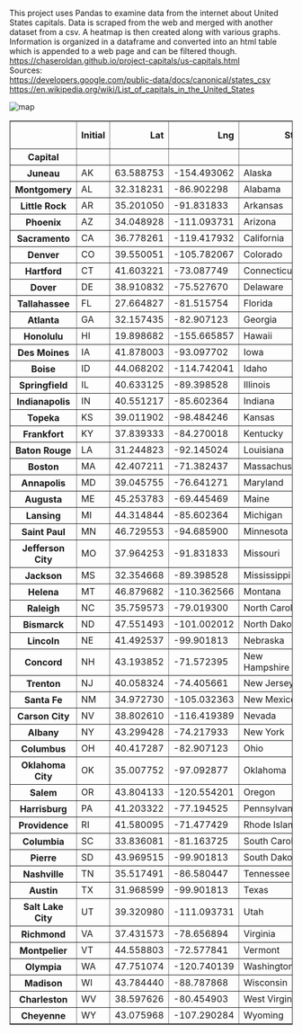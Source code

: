 This project uses Pandas to examine data from the internet about United States capitals. Data is scraped from the web and merged with another dataset from a csv. A heatmap is then created along with various graphs. Information is organized in a dataframe and converted into an html table which is appended to a web page and can be filtered though. 
<br>
https://chaseroldan.github.io/project-capitals/us-capitals.html
<br>
Sources:
<br>
https://developers.google.com/public-data/docs/canonical/states_csv
<br>
https://en.wikipedia.org/wiki/List_of_capitals_in_the_United_States

![map](https://user-images.githubusercontent.com/61606603/139358777-d4734d2b-4c0f-4be6-b230-f553d4f87dd8.png)

<table border="1" class="dataframe">  <thead>    <tr style="text-align: right;">      <th></th>      <th>Initial</th>      <th>Lat</th>      <th>Lng</th>      <th>State</th>      <th>Year</th>      <th>Area</th>      <th>Municipal Population</th>      <th>Metropolitan Population</th>    </tr>    <tr>      <th>Capital</th>      <th></th>      <th></th>      <th></th>      <th></th>      <th></th>      <th></th>      <th></th>      <th></th>    </tr>  </thead>  <tbody>    <tr>      <th>Juneau</th>      <td>AK</td>      <td>63.588753</td>      <td>-154.493062</td>      <td>Alaska</td>      <td>1906.0</td>      <td>2716.70</td>      <td>32113.0</td>      <td>32113.0</td>    </tr>    <tr>      <th>Montgomery</th>      <td>AL</td>      <td>32.318231</td>      <td>-86.902298</td>      <td>Alabama</td>      <td>1846.0</td>      <td>159.80</td>      <td>198525.0</td>      <td>373290.0</td>    </tr>    <tr>      <th>Little Rock</th>      <td>AR</td>      <td>35.201050</td>      <td>-91.831833</td>      <td>Arkansas</td>      <td>1821.0</td>      <td>116.20</td>      <td>197312.0</td>      <td>742384.0</td>    </tr>    <tr>      <th>Phoenix</th>      <td>AZ</td>      <td>34.048928</td>      <td>-111.093731</td>      <td>Arizona</td>      <td>1912.0</td>      <td>517.60</td>      <td>1680992.0</td>      <td>4948203.0</td>    </tr>    <tr>      <th>Sacramento</th>      <td>CA</td>      <td>36.778261</td>      <td>-119.417932</td>      <td>California</td>      <td>1854.0</td>      <td>97.90</td>      <td>513624.0</td>      <td>2363730.0</td>    </tr>    <tr>      <th>Denver</th>      <td>CO</td>      <td>39.550051</td>      <td>-105.782067</td>      <td>Colorado</td>      <td>1867.0</td>      <td>153.30</td>      <td>727211.0</td>      <td>2967239.0</td>    </tr>    <tr>      <th>Hartford</th>      <td>CT</td>      <td>41.603221</td>      <td>-73.087749</td>      <td>Connecticut</td>      <td>1875.0</td>      <td>17.30</td>      <td>122105.0</td>      <td>1204877.0</td>    </tr>    <tr>      <th>Dover</th>      <td>DE</td>      <td>38.910832</td>      <td>-75.527670</td>      <td>Delaware</td>      <td>1777.0</td>      <td>22.40</td>      <td>38079.0</td>      <td>180786.0</td>    </tr>    <tr>      <th>Tallahassee</th>      <td>FL</td>      <td>27.664827</td>      <td>-81.515754</td>      <td>Florida</td>      <td>1824.0</td>      <td>95.70</td>      <td>194500.0</td>      <td>387227.0</td>    </tr>    <tr>      <th>Atlanta</th>      <td>GA</td>      <td>32.157435</td>      <td>-82.907123</td>      <td>Georgia</td>      <td>1868.0</td>      <td>133.50</td>      <td>506811.0</td>      <td>6020364.0</td>    </tr>    <tr>      <th>Honolulu</th>      <td>HI</td>      <td>19.898682</td>      <td>-155.665857</td>      <td>Hawaii</td>      <td>1845.0</td>      <td>68.40</td>      <td>345064.0</td>      <td>974563.0</td>    </tr>    <tr>      <th>Des Moines</th>      <td>IA</td>      <td>41.878003</td>      <td>-93.097702</td>      <td>Iowa</td>      <td>1857.0</td>      <td>75.80</td>      <td>214237.0</td>      <td>699292.0</td>    </tr>    <tr>      <th>Boise</th>      <td>ID</td>      <td>44.068202</td>      <td>-114.742041</td>      <td>Idaho</td>      <td>1865.0</td>      <td>63.80</td>      <td>228959.0</td>      <td>749202.0</td>    </tr>    <tr>      <th>Springfield</th>      <td>IL</td>      <td>40.633125</td>      <td>-89.398528</td>      <td>Illinois</td>      <td>1837.0</td>      <td>54.00</td>      <td>114230.0</td>      <td>206868.0</td>    </tr>    <tr>      <th>Indianapolis</th>      <td>IN</td>      <td>40.551217</td>      <td>-85.602364</td>      <td>Indiana</td>      <td>1825.0</td>      <td>361.50</td>      <td>876384.0</td>      <td>2074537.0</td>    </tr>    <tr>      <th>Topeka</th>      <td>KS</td>      <td>39.011902</td>      <td>-98.484246</td>      <td>Kansas</td>      <td>1856.0</td>      <td>56.00</td>      <td>125310.0</td>      <td>231969.0</td>    </tr>    <tr>      <th>Frankfort</th>      <td>KY</td>      <td>37.839333</td>      <td>-84.270018</td>      <td>Kentucky</td>      <td>1792.0</td>      <td>14.70</td>      <td>27679.0</td>      <td>73663.0</td>    </tr>    <tr>      <th>Baton Rouge</th>      <td>LA</td>      <td>31.244823</td>      <td>-92.145024</td>      <td>Louisiana</td>      <td>1880.0</td>      <td>76.80</td>      <td>220236.0</td>      <td>854884.0</td>    </tr>    <tr>      <th>Boston</th>      <td>MA</td>      <td>42.407211</td>      <td>-71.382437</td>      <td>Massachusetts</td>      <td>1630.0</td>      <td>89.60</td>      <td>692600.0</td>      <td>4873019.0</td>    </tr>    <tr>      <th>Annapolis</th>      <td>MD</td>      <td>39.045755</td>      <td>-76.641271</td>      <td>Maryland</td>      <td>1694.0</td>      <td>6.73</td>      <td>39174.0</td>      <td>2800053.0</td>    </tr>    <tr>      <th>Augusta</th>      <td>ME</td>      <td>45.253783</td>      <td>-69.445469</td>      <td>Maine</td>      <td>1832.0</td>      <td>55.40</td>      <td>18681.0</td>      <td>122302.0</td>    </tr>    <tr>      <th>Lansing</th>      <td>MI</td>      <td>44.314844</td>      <td>-85.602364</td>      <td>Michigan</td>      <td>1847.0</td>      <td>35.00</td>      <td>118210.0</td>      <td>550391.0</td>    </tr>    <tr>      <th>Saint Paul</th>      <td>MN</td>      <td>46.729553</td>      <td>-94.685900</td>      <td>Minnesota</td>      <td>1849.0</td>      <td>52.80</td>      <td>308096.0</td>      <td>3654908.0</td>    </tr>    <tr>      <th>Jefferson City</th>      <td>MO</td>      <td>37.964253</td>      <td>-91.831833</td>      <td>Missouri</td>      <td>1826.0</td>      <td>27.30</td>      <td>42838.0</td>      <td>151235.0</td>    </tr>    <tr>      <th>Jackson</th>      <td>MS</td>      <td>32.354668</td>      <td>-89.398528</td>      <td>Mississippi</td>      <td>1821.0</td>      <td>104.90</td>      <td>160628.0</td>      <td>594806.0</td>    </tr>    <tr>      <th>Helena</th>      <td>MT</td>      <td>46.879682</td>      <td>-110.362566</td>      <td>Montana</td>      <td>1875.0</td>      <td>14.00</td>      <td>32315.0</td>      <td>77414.0</td>    </tr>    <tr>      <th>Raleigh</th>      <td>NC</td>      <td>35.759573</td>      <td>-79.019300</td>      <td>North Carolina</td>      <td>1792.0</td>      <td>114.60</td>      <td>474069.0</td>      <td>1390785.0</td>    </tr>    <tr>      <th>Bismarck</th>      <td>ND</td>      <td>47.551493</td>      <td>-101.002012</td>      <td>North Dakota</td>      <td>1883.0</td>      <td>26.90</td>      <td>73529.0</td>      <td>128949.0</td>    </tr>    <tr>      <th>Lincoln</th>      <td>NE</td>      <td>41.492537</td>      <td>-99.901813</td>      <td>Nebraska</td>      <td>1867.0</td>      <td>74.60</td>      <td>289102.0</td>      <td>336374.0</td>    </tr>    <tr>      <th>Concord</th>      <td>NH</td>      <td>43.193852</td>      <td>-71.572395</td>      <td>New Hampshire</td>      <td>1808.0</td>      <td>64.30</td>      <td>43627.0</td>      <td>151391.0</td>    </tr>    <tr>      <th>Trenton</th>      <td>NJ</td>      <td>40.058324</td>      <td>-74.405661</td>      <td>New Jersey</td>      <td>1784.0</td>      <td>7.66</td>      <td>83203.0</td>      <td>367430.0</td>    </tr>    <tr>      <th>Santa Fe</th>      <td>NM</td>      <td>34.972730</td>      <td>-105.032363</td>      <td>New Mexico</td>      <td>1610.0</td>      <td>37.30</td>      <td>84683.0</td>      <td>150358.0</td>    </tr>    <tr>      <th>Carson City</th>      <td>NV</td>      <td>38.802610</td>      <td>-116.419389</td>      <td>Nevada</td>      <td>1861.0</td>      <td>143.40</td>      <td>55916.0</td>      <td>55916.0</td>    </tr>    <tr>      <th>Albany</th>      <td>NY</td>      <td>43.299428</td>      <td>-74.217933</td>      <td>New York</td>      <td>1797.0</td>      <td>21.40</td>      <td>96460.0</td>      <td>880381.0</td>    </tr>    <tr>      <th>Columbus</th>      <td>OH</td>      <td>40.417287</td>      <td>-82.907123</td>      <td>Ohio</td>      <td>1816.0</td>      <td>210.30</td>      <td>898553.0</td>      <td>2122271.0</td>    </tr>    <tr>      <th>Oklahoma City</th>      <td>OK</td>      <td>35.007752</td>      <td>-97.092877</td>      <td>Oklahoma</td>      <td>1910.0</td>      <td>620.30</td>      <td>655057.0</td>      <td>1408950.0</td>    </tr>    <tr>      <th>Salem</th>      <td>OR</td>      <td>43.804133</td>      <td>-120.554201</td>      <td>Oregon</td>      <td>1855.0</td>      <td>45.70</td>      <td>174365.0</td>      <td>433903.0</td>    </tr>    <tr>      <th>Harrisburg</th>      <td>PA</td>      <td>41.203322</td>      <td>-77.194525</td>      <td>Pennsylvania</td>      <td>1812.0</td>      <td>8.11</td>      <td>49528.0</td>      <td>577941.0</td>    </tr>    <tr>      <th>Providence</th>      <td>RI</td>      <td>41.580095</td>      <td>-71.477429</td>      <td>Rhode Island</td>      <td>1900.0</td>      <td>18.50</td>      <td>179883.0</td>      <td>1624578.0</td>    </tr>    <tr>      <th>Columbia</th>      <td>SC</td>      <td>33.836081</td>      <td>-81.163725</td>      <td>South Carolina</td>      <td>1786.0</td>      <td>125.20</td>      <td>131674.0</td>      <td>838433.0</td>    </tr>    <tr>      <th>Pierre</th>      <td>SD</td>      <td>43.969515</td>      <td>-99.901813</td>      <td>South Dakota</td>      <td>1889.0</td>      <td>13.00</td>      <td>13646.0</td>      <td>20672.0</td>    </tr>    <tr>      <th>Nashville</th>      <td>TN</td>      <td>35.517491</td>      <td>-86.580447</td>      <td>Tennessee</td>      <td>1826.0</td>      <td>525.90</td>      <td>670820.0</td>      <td>1934317.0</td>    </tr>    <tr>      <th>Austin</th>      <td>TX</td>      <td>31.968599</td>      <td>-99.901813</td>      <td>Texas</td>      <td>1839.0</td>      <td>305.10</td>      <td>978908.0</td>      <td>2227083.0</td>    </tr>    <tr>      <th>Salt Lake City</th>      <td>UT</td>      <td>39.320980</td>      <td>-111.093731</td>      <td>Utah</td>      <td>1858.0</td>      <td>109.10</td>      <td>200567.0</td>      <td>1232696.0</td>    </tr>    <tr>      <th>Richmond</th>      <td>VA</td>      <td>37.431573</td>      <td>-78.656894</td>      <td>Virginia</td>      <td>1780.0</td>      <td>60.10</td>      <td>230436.0</td>      <td>1291900.0</td>    </tr>    <tr>      <th>Montpelier</th>      <td>VT</td>      <td>44.558803</td>      <td>-72.577841</td>      <td>Vermont</td>      <td>1805.0</td>      <td>10.20</td>      <td>7855.0</td>      <td>58409.0</td>    </tr>    <tr>      <th>Olympia</th>      <td>WA</td>      <td>47.751074</td>      <td>-120.740139</td>      <td>Washington</td>      <td>1853.0</td>      <td>16.70</td>      <td>46478.0</td>      <td>290536.0</td>    </tr>    <tr>      <th>Madison</th>      <td>WI</td>      <td>43.784440</td>      <td>-88.787868</td>      <td>Wisconsin</td>      <td>1838.0</td>      <td>68.70</td>      <td>259680.0</td>      <td>664865.0</td>    </tr>    <tr>      <th>Charleston</th>      <td>WV</td>      <td>38.597626</td>      <td>-80.454903</td>      <td>West Virginia</td>      <td>1885.0</td>      <td>31.60</td>      <td>46536.0</td>      <td>257074.0</td>    </tr>    <tr>      <th>Cheyenne</th>      <td>WY</td>      <td>43.075968</td>      <td>-107.290284</td>      <td>Wyoming</td>      <td>1869.0</td>      <td>21.10</td>      <td>64235.0</td>      <td>99500.0</td>    </tr>  </tbody></table>
